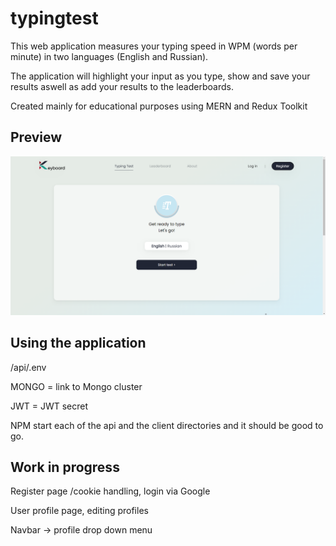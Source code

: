 # typingtest

This web application measures your typing speed in WPM (words per minute) in two languages (English and Russian).

The application will highlight your input as you type, show and save your results aswell as add your results to the leaderboards.

Created mainly for educational purposes using MERN and Redux Toolkit 



## Preview

![main menu preview](https://github.com/justcallmeRyan/typingtest/blob/master/mainmenu.png?raw=true)


## Using the application
/api/.env 

MONGO = link to Mongo cluster

JWT = JWT secret

NPM start each of the api and the client directories and it should be good to go.


## Work in progress
Register page /cookie handling, login via Google

User profile page, editing profiles

Navbar -> profile drop down menu

